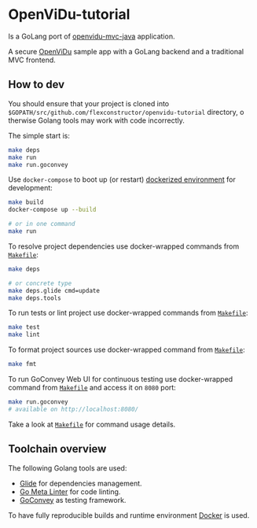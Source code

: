 # OpenViDu-tutorial


Is a GoLang port of  [openvidu-mvc-java](http://openvidu.io/docs/tutorials/openvidu-mvc-java/) application.

A secure [OpenViDu](http://openvidu.io/) sample app with a GoLang backend and a traditional MVC frontend.

## How to dev

You should ensure that your project is cloned into `$GOPATH/src/github.com/flexconstructor/openvidu-tutorial` directory, o
therwise Golang tools may work with code incorrectly.

The simple start is:
```bash
make deps
make run
make run.goconvey
```

Use `docker-compose` to boot up (or restart) [dockerized environment][2] for development:
```bash
make build
docker-compose up --build

# or in one command
make run
```

To resolve project dependencies use docker-wrapped commands from [`Makefile`][1]:
```bash
make deps

# or concrete type
make deps.glide cmd=update
make deps.tools
```

To run tests or lint project use docker-wrapped commands from [`Makefile`][1]:
```bash
make test
make lint
```

To format project sources use docker-wrapped command from [`Makefile`][1]:
```bash
make fmt
```

To run GoConvey Web UI for continuous testing use docker-wrapped command from [`Makefile`][1] and access it on `8080` port:
```bash
make run.goconvey
# available on http://localhost:8080/
```

Take a look at [`Makefile`][1] for command usage details.

## Toolchain overview

The following Golang tools are used: 
- [Glide][10] for dependencies management.
- [Go Meta Linter][11] for code linting.
- [GoConvey][12] as testing framework.

To have fully reproducible builds and runtime environment [Docker][13] is used.


[1]: Makefile
[2]: docker-compose.yml
[10]: https://github.com/Masterminds/glide
[11]: https://github.com/alecthomas/gometalinter
[12]: https://github.com/smartystreets/goconvey
[13]: https://www.docker.com
